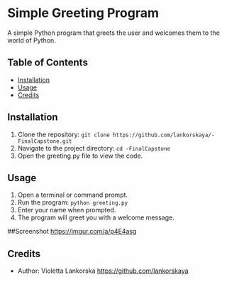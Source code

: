 # Simple Greeting Program

A simple Python program that greets the user and welcomes them to the world of Python.

## Table of Contents
- [Installation](#installation)
- [Usage](#usage)
- [Credits](#credits)

## Installation
1. Clone the repository: `git clone https://github.com/lankorskaya/-FinalCapstone.git`
2. Navigate to the project directory: `cd -FinalCapstone`
3. Open the greeting.py file to view the code.


## Usage
1. Open a terminal or command prompt.
2. Run the program: `python greeting.py`
3. Enter your name when prompted.
4. The program will greet you with a welcome message.

##Screenshot
https://imgur.com/a/p4E4asg

## Credits
- Author: Violetta Lankorska https://github.com/lankorskaya

